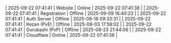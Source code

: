 | 2025-09-22 07:41:41 | Website | Online | 2025-09-22 07:41:38 |
| 2025-09-22 07:41:41 | Registration | Offline | 2025-09-09 16:40:23 |
| 2025-09-22 07:41:41 | Auth Server | Offline | 2025-08-18 09:33:31 |
| 2025-09-22 07:41:41 | Kezan (PvE) | Offline | 2025-08-03 17:58:02 |
| 2025-09-22 07:41:41 | Gurubashi (PvP) | Offline | 2025-08-23 21:44:06 |
| 2025-09-22 07:41:41 | Cloudflare | Online | 2025-09-22 07:41:38 |
